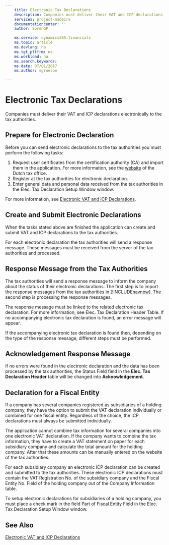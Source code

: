 ```yaml
---
    title: Electronic Tax Declarations
    description: Companies must deliver their VAT and ICP declarations electronically to the tax authorities.
    services: project-madeira
    documentationcenter: ''
    author: SorenGP

    ms.service: dynamics365-financials
    ms.topic: article
    ms.devlang: na
    ms.tgt_pltfrm: na
    ms.workload: na
    ms.search.keywords:
    ms.date: 07/01/2017
    ms.author: sgroespe

---
```

# Electronic Tax Declarations
Companies must deliver their VAT and ICP declarations electronically to the tax authorities.  

## Prepare for Electronic Declaration  
 Before you can send electronic declarations to the tax authorities you must perform the following tasks:  

1.  Request user certificates from the certification authority (CA) and import them in the application. For more information, see the [website](http://go.microsoft.com/fwlink/?LinkID=223151) of the Dutch tax office.  
2.  Register at the tax authorities for electronic declaration.  
3.  Enter general data and personal data received from the tax authorities in the Elec. Tax Declaration Setup Window window.  

For more information, see [Electronic VAT and ICP Declarations](electronic-vat-and-icp-declarations.md).  

## Create and Submit Electronic Declarations  
When the tasks stated above are finished the application can create and submit VAT and ICP declarations to the tax authorities.  

For each electronic declaration the tax authorities will send a response message. These messages must be received from the server of the tax authorities and processed.  

## Response Message from the Tax Authorities  
The tax authorities will send a response message to inform the company about the status of their electronic declarations. The first step is to import the response messages from the tax authorities in [!INCLUDE[navnow](../../includes/navnow_md.md)]. The second step is processing the response messages.  

The response message must be linked to the related electronic tax declaration. For more information, see Elec. Tax Declaration Header Table. If no accompanying electronic tax declaration is found, an error message will appear.  

If the accompanying electronic tax declaration is found then, depending on the type of the response message, different steps must be performed.  

## Acknowledgement Response Message  
If no errors were found in the electronic declaration and the data has been processed by the tax authorities, the Status Field field in the **Elec. Tax Declaration Header** table will be changed into **Acknowledgement**.  

## Declaration for a Fiscal Entity  
If a company has several companies registered as subsidiaries of a holding company, they have the option to submit the VAT declaration individually or combined for one fiscal entity. Regardless of the choice, the ICP declarations must always be submitted individually.  

The application cannot combine tax information for several companies into one electronic VAT declaration. If the company wants to combine the tax information, they have to create a VAT statement on paper for each subsidiary company and calculate the total amount for the holding company. After that these amounts can be manually entered on the website of the tax authorities.  

For each subsidiary company an electronic ICP declaration can be created and submitted to the tax authorities. These electronic ICP declarations must contain the VAT Registration No. of the subsidiary company and the Fiscal Entity No. Field of the holding company out of the Company Information table.  

To setup electronic declarations for subsidiaries of a holding company, you must place a check mark in the field Part of Fiscal Entity Field in the Elec. Tax Declaration Setup Window window.  

## See Also  
 [Electronic VAT and ICP Declarations](electronic-vat-and-icp-declarations.md)
